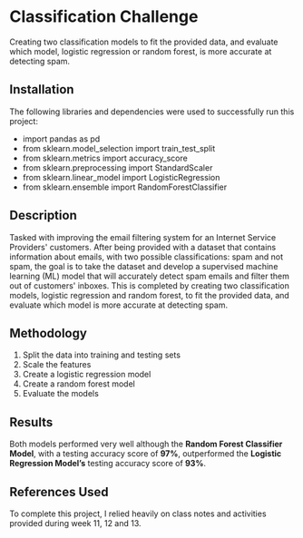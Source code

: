 # Classification Challenge
Creating two classification models to fit the provided data, and evaluate which model, logistic regression or random forest, is more accurate at detecting spam. 

## Installation
The following libraries and dependencies were used to successfully run this project:
- import pandas as pd
- from sklearn.model_selection import train_test_split
- from sklearn.metrics import accuracy_score
- from sklearn.preprocessing import StandardScaler
- from sklearn.linear_model import LogisticRegression
- from sklearn.ensemble import RandomForestClassifier
  
## Description
Tasked with improving the email filtering system for an Internet Service Providers' customers. After being provided with a dataset that contains information about emails, with two possible classifications: spam and not spam, the goal is to take the dataset and develop a supervised machine learning (ML) model that will accurately detect spam emails and filter them out of customers' inboxes. This is completed by creating two classification models, logistic regression and random forest, to fit the provided data, and evaluate which model is more accurate at detecting spam.

## Methodology
1. Split the data into training and testing sets
2. Scale the features
3. Create a logistic regression model
4. Create a random forest model
5. Evaluate the models

## Results
Both models performed very well although the **Random Forest Classifier Model**, with a testing accuracy score of **97%**, outperformed the **Logistic Regression Model’s** testing accuracy score of **93%**.

## References Used
To complete this project, I relied heavily on class notes and activities provided during week 11, 12 and 13.